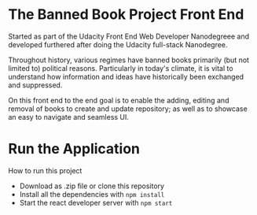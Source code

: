 # The Banned Book Project Front End
Started as part of the Udacity Front End Web Developer Nanodegreee and developed furthered after doing the Udacity full-stack Nanodegree.

Throughout history, various regimes have banned books primarily (but not limited to) political reasons. Particularly in today's climate, it is vital to understand how information and ideas have historically been exchanged and suppressed.

On this front end to the end goal is to enable the adding, editing and removal of books to create and update repository; as well as to showcase an easy to navigate and seamless UI.
# Run the Application
How to run this project
* Download as .zip file or clone this repository
* Install all the dependencies with `npm install`
* Start the react developer server with `npm start`

